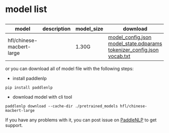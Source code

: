#  model list

##  

| model  | description | model_size  | download         |
| --- | --- | --- | --- |
|hfl/chinese-macbert-large|  | 1.30G | [model_config.json](https://bj.bcebos.com/paddlenlp/models/community/hfl/chinese-macbert-large/model_config.json)<br>[model_state.pdparams](https://bj.bcebos.com/paddlenlp/models/community/hfl/chinese-macbert-large/model_state.pdparams)<br>[tokenizer_config.json](https://bj.bcebos.com/paddlenlp/models/community/hfl/chinese-macbert-large/tokenizer_config.json)<br>[vocab.txt](https://bj.bcebos.com/paddlenlp/models/community/hfl/chinese-macbert-large/vocab.txt) |

or you can download all of model file with the following steps:

* install paddlenlp

```shell
pip install paddlenlp
```

* download model with cli tool

```shell
paddlenlp download --cache-dir ./pretrained_models hfl/chinese-macbert-large
```

If you have any problems with it, you can post issue on [PaddleNLP](https://github.com/PaddlePaddle/PaddleNLP) to get support.
